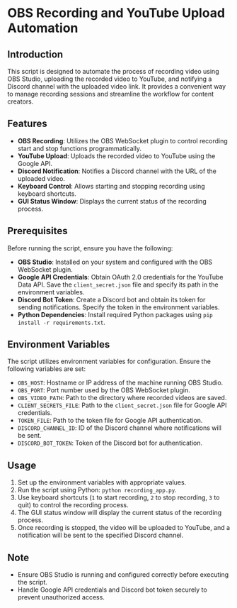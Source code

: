 # OBS Recording and YouTube Upload Automation

## Introduction

This script is designed to automate the process of recording video using OBS Studio, uploading the recorded video to YouTube, and notifying a Discord channel with the uploaded video link. It provides a convenient way to manage recording sessions and streamline the workflow for content creators.

## Features

- **OBS Recording**: Utilizes the OBS WebSocket plugin to control recording start and stop functions programmatically.
- **YouTube Upload**: Uploads the recorded video to YouTube using the Google API.
- **Discord Notification**: Notifies a Discord channel with the URL of the uploaded video.
- **Keyboard Control**: Allows starting and stopping recording using keyboard shortcuts.
- **GUI Status Window**: Displays the current status of the recording process.

## Prerequisites

Before running the script, ensure you have the following:

- **OBS Studio**: Installed on your system and configured with the OBS WebSocket plugin.
- **Google API Credentials**: Obtain OAuth 2.0 credentials for the YouTube Data API. Save the `client_secret.json` file and specify its path in the environment variables.
- **Discord Bot Token**: Create a Discord bot and obtain its token for sending notifications. Specify the token in the environment variables.
- **Python Dependencies**: Install required Python packages using `pip install -r requirements.txt`.

## Environment Variables

The script utilizes environment variables for configuration. Ensure the following variables are set:

- `OBS_HOST`: Hostname or IP address of the machine running OBS Studio.
- `OBS_PORT`: Port number used by the OBS WebSocket plugin.
- `OBS_VIDEO_PATH`: Path to the directory where recorded videos are saved.
- `CLIENT_SECRETS_FILE`: Path to the `client_secret.json` file for Google API credentials.
- `TOKEN_FILE`: Path to the token file for Google API authentication.
- `DISCORD_CHANNEL_ID`: ID of the Discord channel where notifications will be sent.
- `DISCORD_BOT_TOKEN`: Token of the Discord bot for authentication.

## Usage

1. Set up the environment variables with appropriate values.
2. Run the script using Python: `python recording_app.py`.
3. Use keyboard shortcuts (`1` to start recording, `2` to stop recording, `3` to quit) to control the recording process.
4. The GUI status window will display the current status of the recording process.
5. Once recording is stopped, the video will be uploaded to YouTube, and a notification will be sent to the specified Discord channel.

## Note

- Ensure OBS Studio is running and configured correctly before executing the script.
- Handle Google API credentials and Discord bot token securely to prevent unauthorized access.
